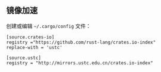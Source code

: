 ## 镜像加速

创建或编辑 `~/.cargo/config` 文件：

```
[source.crates-io]
registry ="https://github.com/rust-lang/crates.io-index"
replace-with = 'ustc'

[source.ustc]
registry = "http://mirrors.ustc.edu.cn/crates.io-index"
```
